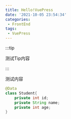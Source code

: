 ```yaml
---
title: Hello!VuePress
date: '2021-10-05 23:54:34'
categories:
 - FrontEnd
tags:
 - VuePress
---
```




:::tip

测试Tip内容

:::

测试内容

```java
@Data
class Student{
	private int id;
	private String name;
	private int age;
}
```

